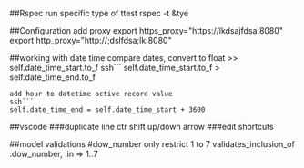 ##Rspec
run specific type of ttest rspec -t &tye

##Configuration
add proxy 
export https_proxy="https://lkdsajfdsa:8080"
export http_proxy="http://;dslfdsa;lk:8080"

##working with date time 
 compare dates, convert to float >> self.date_time_start.to_f 
 ssh```
 self.date_time_start.to_f > self.date_time_end.to_f
 ```
 add hour to datetime active record value 
ssh```
 self.date_time_end = self.date_time_start + 3600
 ```
##vscode
###duplicate line
ctr shift up/down arrow
###edit shortcuts

##model validations
#dow_number only restrict 1 to 7
   validates_inclusion_of :dow_number, :in => 1..7

